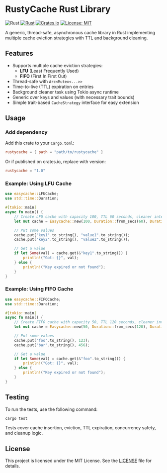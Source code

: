 # RustyCache Rust Library
![Rust](https://img.shields.io/badge/Rust-lang-000000.svg?style=flat&logo=rust)
[![Rust](https://github.com/Q300Z/easycache/actions/workflows/ci.yml/badge.svg)](https://github.com/Q300Z/easycache/actions/workflows/ci.yml)
[![Crates.io](https://img.shields.io/crates/v/rustycache.svg)](https://crates.io/crates/rustycache)
[![License: MIT](https://img.shields.io/badge/License-MIT-yellow.svg)](LICENSE)

A generic, thread-safe, asynchronous cache library in Rust implementing multiple cache eviction strategies with TTL and background cleaning.

## Features

- Supports multiple cache eviction strategies:
    - **LFU** (Least Frequently Used)
    - **FIFO** (First In First Out)
- Thread-safe with `Arc<Mutex<...>>`
- Time-to-live (TTL) expiration on entries
- Background cleaner task using Tokio async runtime
- Generic over keys and values (with necessary trait bounds)
- Simple trait-based `CacheStrategy` interface for easy extension

## Usage

### Add dependency

Add this crate to your `Cargo.toml`:

```toml
rustycache = { path = "path/to/rustycache" }
```
Or if published on crates.io, replace with version:
```toml
rustycache = "1.0"
```
### Example: Using LFU Cache
```rust
use easycache::LFUCache;
use std::time::Duration;

#[tokio::main]
async fn main() {
    // Create LFU cache with capacity 100, TTL 60 seconds, cleaner interval 10 seconds
    let mut cache = Easycache::new(100, Duration::from_secs(60), Duration::from_secs(10), easycache::strategy::StrategyType::LFU);

    // Put some values
    cache.put("key1".to_string(), "value1".to_string());
    cache.put("key2".to_string(), "value2".to_string());

    // Get a value
    if let Some(val) = cache.get(&"key1".to_string()) {
        println!("Got: {}", val);
    } else {
        println!("Key expired or not found");
    }
}
```
### Example: Using FIFO Cache
```rust
use easycache::FIFOCache;
use std::time::Duration;

#[tokio::main]
async fn main() {
    // Create FIFO cache with capacity 50, TTL 120 seconds, cleaner interval 15 seconds
    let mut cache = Easycache::new(50, Duration::from_secs(120), Duration::from_secs(15), easycache::strategy::StrategyType::FIFO);

    // Put some values
    cache.put("foo".to_string(), 123);
    cache.put("bar".to_string(), 456);

    // Get a value
    if let Some(val) = cache.get(&"foo".to_string()) {
        println!("Got: {}", val);
    } else {
        println!("Key expired or not found");
    }
}
```
## Testing
To run the tests, use the following command:

```bash
cargo test
```
Tests cover cache insertion, eviction, TTL expiration, concurrency safety, and cleanup logic.
## License
This project is licensed under the MIT License. See the [LICENSE](LICENSE) file for details.